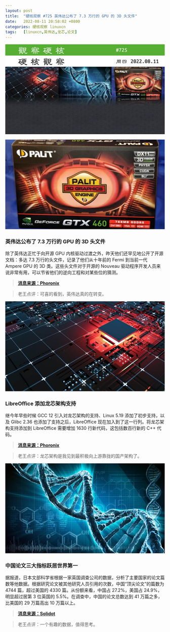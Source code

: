 ```yaml
---
layout: post
title:	"硬核观察 #725 英伟达公布了 7.3 万行的 GPU 的 3D 头文件"
date:	2022-08-11 20:58:02 +0800 
categories:	硬核观察 linuxcn 
tags:	[linuxcn,英伟达,龙芯,论文]
---
```



![](/Asserts/Images/album/202208/11/205708v6sezfvwstofg6g1.jpg)


![](/Asserts/Images/album/202208/11/205721oillwi9z1a0klk0f.jpg)


### 英伟达公布了 7.3 万行的 GPU 的 3D 头文件


除了英伟达正忙于向开源 GPU 内核驱动过渡之外，昨天他们还罕见地公开了开源文档：多达 7.3 万行的头文件，记录了他们从十年前的 Fermi 到当前一代 Ampere GPU 的 3D 类。这些头文件对于开源的 Nouveau 驱动程序开发人员来说非常有用，可以节省他们的逆向工程和对某些位的猜测。



> 
> **[消息来源：Phoronix](https://www.phoronix.com/news/NVIDIA-3D-Headers-Fermi-Ampere)**
> 
> 
> 



> 
> 老王点评：可喜的看到，英伟达真的在转变。
> 
> 
> 


![](/Asserts/Images/album/202208/11/205730vn1lxpsgk8uwsx8s.jpg)


### LibreOffice 添加龙芯架构支持


继今年早些时候 GCC 12 引入对龙芯架构的支持、Linux 5.19 添加了初步支持，以及 Glibc 2.36 也添加了支持之后，LibreOffice 现在加入到了这一行列。将龙芯架构支持添加到 LibreOffice 需要增加 1630 行新代码，这包括数百行新的 C++ 代码。



> 
> **[消息来源：Phoronix](https://www.phoronix.com/news/LibreOffice-LoongArch)**
> 
> 
> 



> 
> 老王点评：龙芯架构是我见到最积极向上游靠拢的国产架构了。
> 
> 
> 


![](/Asserts/Images/album/202208/11/205748f2q26zm688za2q7k.jpg)


### 中国论文三大指标跃居世界第一


据报道，日本文部科学省根据一家英国调查公司的数据，分析了主要国家的论文篇数等他数据。根据研究论文被其他研究人员引用的次数，中国“顶尖论文”的篇数为 4744 篇，超过美国的 4330 篇。从份额来看，中国占 27.2%，美国占 24.9%，明显超过居第 3 位英国的 5.5%。在调查中，中国的论文总数达到 41 万篇之多，比美国的 29 万篇高出 10 万篇以上。



> 
> **[消息来源：Solidot](https://www.solidot.org/story?sid=72415)**
> 
> 
> 



> 
> 老王点评：一个有趣的数据，值得思考。
> 
> 
>
